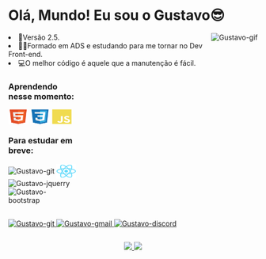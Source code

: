 <h1>Olá, Mundo! Eu sou o Gustavo😎</h1>
<img align="right" alt="Gustavo-gif" height="300" src="https://c.tenor.com/rkY5QA5c3VAAAAAC/gato-digitando.gif"/>
<li>🎉Versão 2.5.</li>
<li>👨‍🎓Formado em ADS e estudando para me tornar no Dev Front-end.</li>
<li>💻O melhor código é aquele que a manutenção é fácil.</li>


  <div style="display: inline_block; width: 10em;">
  <h3>Aprendendo nesse momento:</h3>
    <img align="center" alt="Gustavo-html" height="30" width="40" src="https://raw.githubusercontent.com/devicons/devicon/master/icons/html5/html5-original.svg">
    <img align="center" alt="Gustavo-css" height="30" width="40" src="https://raw.githubusercontent.com/devicons/devicon/master/icons/css3/css3-original.svg">
    <img align="center" alt="Gustavo-js" height="30" width="40" src="https://raw.githubusercontent.com/devicons/devicon/master/icons/javascript/javascript-plain.svg">
  </div>

  <div style="display: inline_block; width: 10em;">
  <h3>Para estudar em breve:</h3>
    <img align="center" alt="Gustavo-git" height="30" width="40" src="https://cdn.jsdelivr.net/gh/devicons/devicon/icons/git/git-original.svg" />
    <img align="center" alt="Gustavo-react" height="30" width="40" src="https://raw.githubusercontent.com/devicons/devicon/master/icons/react/react-original.svg">
    <img align="center" alt="Gustavo-jquerry" height="30" width="40" src="https://cdn.jsdelivr.net/gh/devicons/devicon/icons/jquery/jquery-original-wordmark.svg">
    <img align="center" alt="Gustavo-bootstrap" height="30" width="40" src="https://cdn.jsdelivr.net/gh/devicons/devicon/icons/bootstrap/bootstrap-original.svg">
    
  </div>


## 
<a href="https://www.linkedin.com/in/devgustavosantos/" target="_blank"><img alt="Gustavo-git" src="https://img.shields.io/badge/LinkedIn-0077B5?style=for-the-badge&logo=linkedin&logoColor=white" /> </a>
<a href="mailto:devgustavosantos@gmail.com" target="_blank"><img alt="Gustavo-gmail" src="https://img.shields.io/badge/Gmail-D14836?style=for-the-badge&logo=gmail&logoColor=white" /> </a>
<a href="https://discord.com/channels/940492484197367838/940492484197367840" target="_blank"><img alt="Gustavo-discord" src="https://img.shields.io/badge/Discord-7289DA?style=for-the-badge&logo=discord&logoColor=white"/> </a>

## 


<div align="center">
  <a href="https://github.com/devgustavosantos">
  <img height="160em" src="https://github-readme-stats.vercel.app/api?username=devgustavosantos&show_icons=true&theme=dark&include_all_commits=true&count_private=true"/>
  <img height="160em" src="https://github-readme-stats.vercel.app/api/top-langs/?username=devgustavosantos&layout=compact&langs_count=7&theme=dark"/>
</div>

  
